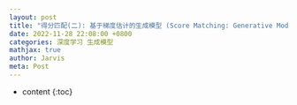 ```yaml
---
layout: post
title: "得分匹配(二): 基于梯度估计的生成模型 (Score Matching: Generative Modeling by Estimating Gradients)"
date: 2022-11-28 22:08:00 +0800
categories: 深度学习 生成模型
mathjax: true
author: Jarvis
meta: Post
---
```


* content
{:toc}
